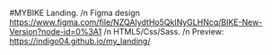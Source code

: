 #MYBIKE Landing. /n
Figma design https://www.figma.com/file/NZQAIydtHo5QkINyGLHNcq/BIKE-New-Version?node-id=0%3A1 /n
HTML5/Css/Sass. /n
Preview: https://indigo04.github.io/my_landing/
